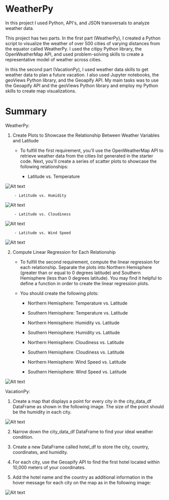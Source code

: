 # WeatherPy

In this project I used Python, API's, and JSON transversals to analyze weather data.

This project has two parts. In the first part (WeatherPy), I created a Python script to visualize the weather of over 500 cities of varying distances from the equator called WeatherPy. I used the citipy Python library, the OpenWeatherMap API, and used problem-solving skills to create a representative model of weather across cities.

In this the second part (VacationPy), I used weather data skills to get weather data to plan a future vacation. I also used Jupyter notebooks, the geoViews Python library, and the Geoapify API. My main tasks was to use the Geoapify API and the geoViews Python library and employ my Python skills to create map visualizations.

# Summary

WeatherPy:

1.  Create Plots to Showcase the Relationship Between Weather Variables and Latitude

    - To fulfill the first requirement, you'll use the OpenWeatherMap API to retrieve weather data from the cities list generated in the starter code. Next, you'll create a series of scatter plots to showcase the following relationships:

        - Latitude vs. Temperature

![Alt text](<Screen Shot 2024-01-04 at 12.54.20 PM.png>)

        - Latitude vs. Humidity

![Alt text](<Screen Shot 2024-01-04 at 5.19.48 PM.png>)

        - Latitude vs. Cloudiness

![Alt text](<Screen Shot 2024-01-04 at 5.20.22 PM.png>)

        - Latitude vs. Wind Speed

![Alt text](<Screen Shot 2024-01-04 at 5.20.46 PM.png>)

2. Compute Linear Regression for Each Relationship

    - To fulfill the second requirement, compute the linear regression for each relationship. Separate the plots into Northern Hemisphere (greater than or equal to 0 degrees latitude) and Southern Hemisphere (less than 0 degrees latitude). You may find it helpful to define a function in order to create the linear regression plots.

    - You should create the following plots:

        - Northern Hemisphere: Temperature vs. Latitude

        - Southern Hemisphere: Temperature vs. Latitude

        -  Northern Hemisphere: Humidity vs. Latitude

        - Southern Hemisphere: Humidity vs. Latitude

        - Northern Hemisphere: Cloudiness vs. Latitude

        - Southern Hemisphere: Cloudiness vs. Latitude

        - Northern Hemisphere: Wind Speed vs. Latitude

        - Southern Hemisphere: Wind Speed vs. Latitude

![Alt text](<Screen Shot 2024-01-04 at 1.23.47 PM.png>)

VacationPy:

1. Create a map that displays a point for every city in the city_data_df DataFrame as shown in the following image. The size of the point should be the humidity in each city.

![Alt text](<Screen Shot 2024-01-04 at 2.06.17 PM.png>)

2. Narrow down the city_data_df DataFrame to find your ideal weather condition.

3. Create a new DataFrame called hotel_df to store the city, country, coordinates, and humidity.

4. For each city, use the Geoapify API to find the first hotel located within 10,000 meters of your coordinates.

5. Add the hotel name and the country as additional information in the hover message for each city on the map as in the following image:

![Alt text](<Screen Shot 2024-01-04 at 2.14.15 PM.png>)






